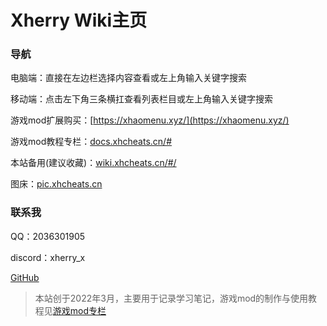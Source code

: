 # Xherry Wiki主页

### 导航

电脑端：直接在左边栏选择内容查看或左上角输入关键字搜索

移动端：点击左下角三条横扛查看列表栏目或左上角输入关键字搜索

游戏mod扩展购买：[https://xhaomenu.xyz/](https://xhaomenu.xyz/)

游戏mod教程专栏：[docs.xhcheats.cn/#](https://docs.xhcheats.cn/#)

本站备用(建议收藏)：[wiki.xhcheats.cn/#/](https://wiki.xhcheats.cn/#)

图床：[pic.xhcheats.cn](https://pic.xhcheats.cn)

### 联系我

QQ：2036301905

discord：xherry_x

[GitHub](https://github.com/xhcherry)

> 本站创于2022年3月，主要用于记录学习笔记，游戏mod的制作与使用教程见[游戏mod专栏](https://docs.xhcheats.cn/#)